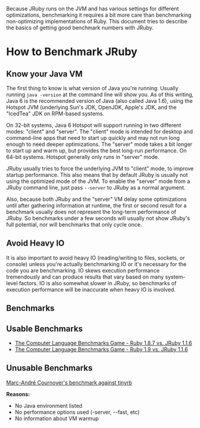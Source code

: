 Because JRuby runs on the JVM and has various settings for different optimizations, benchmarking it requires a bit more care than benchmarking non-optimizing implementations of Ruby. This document tries to describe the basics of getting good benchmark numbers with JRuby.

How to Benchmark JRuby
======================

Know your Java VM
-----------------
The first thing to know is what version of Java you're running. Usually running `java -version` at the command line will show you. As of this writing, Java 6 is the recommended version of Java (also called Java 1.6), using the Hotspot JVM (underlying Sun's JDK, OpenJDK, Apple's JDK, and the "IcedTea" JDK on RPM-based systems.

On 32-bit systems, Java 6 Hotspot will support running in two different modes: "client" and "server". The "client" mode is intended for desktop and command-line apps that need to start up quickly and may not run long enough to need deeper optimizations. The "server" mode takes a bit longer to start up and warm up, but provides the best long-run performance. On 64-bit systems. Hotspot generally only runs in "server" mode.

JRuby usually tries to force the underlying JVM to "client" mode, to improve startup performance. This also means that by default JRuby is usually not using the optimized mode of the JVM. To enable the "server" mode from a JRuby command line, just pass `--server` to JRuby as a normal argument.

Also, because both JRuby and the "server" VM delay some optimizations until after gathering information at runtime, the first or second result for a benchmark usually does not represent the long-term performance of JRuby. So benchmarks under a few seconds will usually not show JRuby's full potential, nor will benchmarks that only cycle once.

Avoid Heavy IO
--------------
It is also important to avoid heavy IO (reading/writing to files, sockets, or console) unless you're actually benchmarking IO or it's necessary for the code you are benchmarking. IO skews execution performance tremendously and can produce results that vary based on many system-level factors. IO is also somewhat slower in JRuby, so benchmarks of execution performance will be inaccurate when heavy IO is involved.

Benchmarks
----------

Usable Benchmarks
-----------------

* [The Computer Language Benchmarks Game - Ruby 1.8.7 vs. JRuby 1.1.6](http://shootout.alioth.debian.org/u32q/benchmark.php?test=all&lang=jruby&lang2=ruby&box=1)
* [The Computer Language Benchmarks Game - Ruby 1.9 vs. JRuby 1.1.6](http://shootout.alioth.debian.org/u32q/benchmark.php?test=all&lang=jruby&lang2=yarv&box=1)

Unusable Benchmarks
-------------------

[Marc-André Cournoyer's benchmark against tinyrb](http://macournoyer.com/blog/2009/02/12/tinyrb/)

**Reasons:**

* No Java environment listed
* No performance options used (-server, --fast, etc)
* No information about VM warmup

